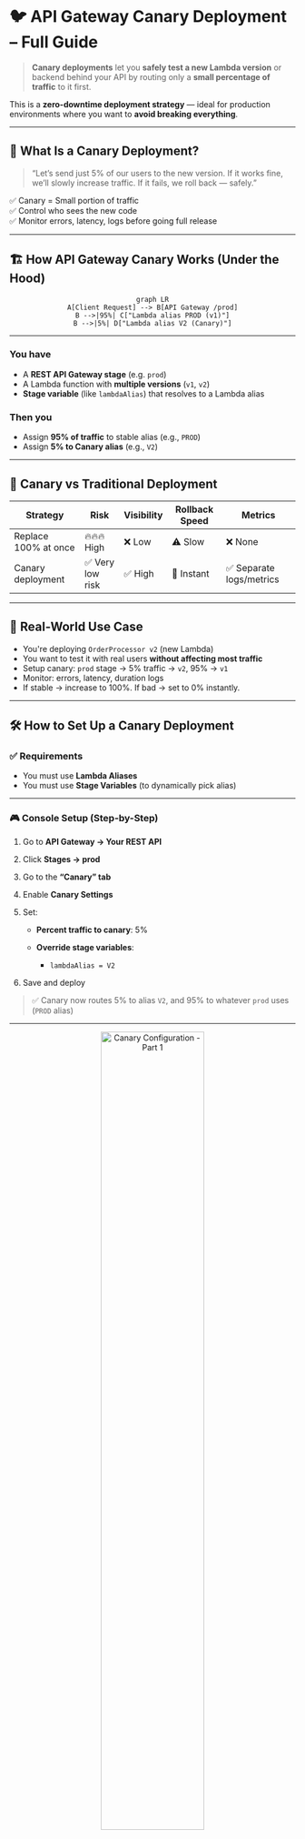 # 🐦 **API Gateway Canary Deployment – Full Guide**

> **Canary deployments** let you **safely test a new Lambda version** or backend behind your API by routing only a **small percentage of traffic** to it first.

This is a **zero-downtime deployment strategy** — ideal for production environments where you want to **avoid breaking everything**.

---

## 🧠 What Is a Canary Deployment?

> “Let’s send just 5% of our users to the new version. If it works fine, we’ll slowly increase traffic. If it fails, we roll back — safely.”

✅ Canary = Small portion of traffic  
✅ Control who sees the new code  
✅ Monitor errors, latency, logs before going full release

---

## 🏗️ How API Gateway Canary Works (Under the Hood)

<div style="text-align: center;">

```mermaid
graph LR
A[Client Request] --> B[API Gateway /prod]
B -->|95%| C["Lambda alias PROD (v1)"]
B -->|5%| D["Lambda alias V2 (Canary)"]
```

</div>

---

### You have

- A **REST API Gateway stage** (e.g. `prod`)
- A Lambda function with **multiple versions** (`v1`, `v2`)
- **Stage variable** (like `lambdaAlias`) that resolves to a Lambda alias

### Then you

- Assign **95% of traffic** to stable alias (e.g., `PROD`)
- Assign **5% to Canary alias** (e.g., `V2`)

---

## 🔁 Canary vs Traditional Deployment

| Strategy             | Risk             | Visibility | Rollback Speed | Metrics                  |
| -------------------- | ---------------- | ---------- | -------------- | ------------------------ |
| Replace 100% at once | 🔥🔥🔥 High      | ❌ Low     | ⚠️ Slow        | ❌ None                  |
| Canary deployment    | ✅ Very low risk | ✅ High    | 🔄 Instant     | ✅ Separate logs/metrics |

---

## 🧪 Real-World Use Case

- You're deploying `OrderProcessor v2` (new Lambda)
- You want to test it with real users **without affecting most traffic**
- Setup canary: `prod` stage → 5% traffic → `v2`, 95% → `v1`
- Monitor: errors, latency, duration logs
- If stable → increase to 100%. If bad → set to 0% instantly.

---

## 🛠️ How to Set Up a Canary Deployment

### ✅ Requirements

- You must use **Lambda Aliases**
- You must use **Stage Variables** (to dynamically pick alias)

---

### 🎮 Console Setup (Step-by-Step)

1. Go to **API Gateway → Your REST API**
2. Click **Stages → prod**
3. Go to the **“Canary” tab**
4. Enable **Canary Settings**
5. Set:

   - **Percent traffic to canary**: 5%
   - **Override stage variables**:

     - `lambdaAlias = V2`

6. Save and deploy

> ✅ Canary now routes 5% to alias `V2`, and 95% to whatever `prod` uses (`PROD` alias)

---

<div style="text-align: center;">
    <img src="images/agw-canary-config-01.png" alt="Canary Configuration - Part 1" style="border-radius: 10px; width: 60%;">
</div>
<div style="text-align: center;">
    <img src="images/agw-canary-config-02.png" alt="Canary Configuration - Part 2" style="border-radius: 10px; width: 60%;">
</div>

---

## 🤔**When Does Canary Deployment "Start Working"?**

> As soon as you **enable canary on a deployed stage**, the routing starts immediately.

### Example

1. You already deployed your API to `prod` stage

2. `prod` stage is configured to invoke:

   ```bash
   arn:aws:lambda:us-east-1:123:function:MyLambda:${stageVariables.lambdaAlias}
   ```

3. You add:

   - `lambdaAlias = PROD` (in stage variables)
   - **Enable Canary** with:

     - 10% traffic
     - Canary override: `lambdaAlias = V2`

🎯 Now, every time someone calls:

```ini
https://abc123.execute-api.us-east-1.amazonaws.com/prod/orders
```

→ **90%** of traffic will use `PROD` alias
→ **10%** of traffic will use `V2` alias
📌 **This happens immediately after you save the canary settings** (no need to redeploy)

---

### 🧪 **Real Scenario – Canary Rollout**

Let’s say:

- You have a Lambda `MyLambda` with 3 versions:

  - `v1` (alias: `PROD`)
  - `v2` (alias: `V2`)

#### Step 1 – Create Stage with Stable Alias

```yaml
Stage: prod
StageVariable: lambdaAlias = PROD
```

→ All traffic goes to `PROD` alias (Lambda v1)

---

#### Step 2 – Enable Canary

- Traffic split: `90%` → PROD, `10%` → V2
- Canary stage variable override: `lambdaAlias = V2`

✅ Canary kicks in immediately
✅ Monitor logs, errors, latency in CloudWatch (separate logs)

---

## 🤔 **How to Promote Canary to Full Production (100%)**

Once you’re confident `V2` is working perfectly… you want to make it **the new stable backend**.

There are **2 options**:

---

### 🔁 **Option 1: Shift 100% Traffic to Canary (Temporary Promotion)**

You can update canary settings to:

```yaml
Canary %: 100%
Override lambdaAlias: V2
```

But this still **keeps your original `lambdaAlias = PROD` in stage variables**, so it’s a temporary redirect.

⚠️ Canary overrides are meant to be temporary/test paths.

---

### 🏁 **Option 2: Make V2 the new default and REMOVE canary**

✅ This is the **clean and final promotion**:

#### 1️⃣ Change the `prod` stage variable to

```yaml
lambdaAlias = V2
```

Now, your `prod` stage permanently uses the new version.

#### 2️⃣ Delete/disable the canary config

- Set traffic weight back to `0`
- Or remove canary overrides altogether

```bash
aws apigateway update-stage \
  --rest-api-id abc123 \
  --stage-name prod \
  --patch-operations op=remove,path=/canarySettings
```

🎉 Done — **100% traffic now uses V2 by default**, with **no canary** involved.

---

### 🎁 **Option 2: From Console with Single Button**

<div style="text-align: center;">
    <img src="images/agw-canary-config-03.png" alt="Canary Configuration - Part 3" style="border-radius: 10px; width: 60%;">
</div>

<div style="text-align: center;">
    <img src="images/agw-canary-config-04.png" alt="agw-canary-config-04" style="border-radius: 10px; width: 60%;">
</div>

---

## 📘 Real Example – CLI Flow

Let’s assume:

- REST API ID = `abc123`
- Stage = `prod`

### ✅ Enable canary with 10%

```bash
aws apigateway update-stage \
  --rest-api-id abc123 \
  --stage-name prod \
  --patch-operations op=replace,path=/canarySettings/percentTraffic,value=0.1

aws apigateway update-stage \
  --rest-api-id abc123 \
  --stage-name prod \
  --patch-operations op=replace,path=/canarySettings/stageVariableOverrides/lambdaAlias,value=V2
```

Test it. Monitor it.

---

### ✅ Promote Canary to Default

```bash
# 1. Change stage variable to point to V2 permanently
aws apigateway update-stage \
  --rest-api-id abc123 \
  --stage-name prod \
  --patch-operations op=replace,path=/variables/lambdaAlias,value=V2

# 2. Remove canary completely
aws apigateway update-stage \
  --rest-api-id abc123 \
  --stage-name prod \
  --patch-operations op=remove,path=/canarySettings
```

Now, Canary is removed, and `prod` routes 100% to `V2`.

---

## ✅ Summary – Clear Flow

<div style="text-align: center;">

```mermaid
graph TD
A[Start: Deployed API to prod] --> B[Add stage variable lambdaAlias=PROD]
B --> C[Enable Canary: 10% traffic, alias = V2]
C --> D[Test and monitor via logs/metrics]
D --> E{Stable?}
E -- Yes --> F[Update stage variable to lambdaAlias=V2]
F --> G[Remove canary config]
E -- No --> H["Set canary % = 0 (rollback)"]
```

</div>
